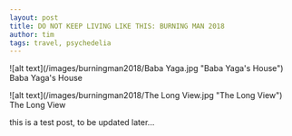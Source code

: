 ```yaml
---
layout: post
title: DO NOT KEEP LIVING LIKE THIS: BURNING MAN 2018
author: tim
tags: travel, psychedelia
---
```


![alt text](/images/burningman2018/Baba Yaga.jpg "Baba Yaga's House")  
Baba Yaga's House  

![alt text](/images/burningman2018/The Long View.jpg "The Long View")  
The Long View  

this is a test post, to be updated later...
